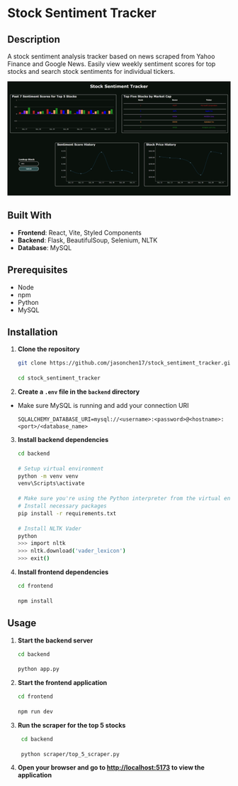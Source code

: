 # Stock Sentiment Tracker

## Description
A stock sentiment analysis tracker based on news scraped from Yahoo Finance and Google News. Easily view weekly sentiment scores for top stocks and search stock sentiments for individual tickers.

![home](https://github.com/jasonchen17/stock_sentiment_tracker/blob/main/screenshots/home.png?raw=true)

## Built With
- **Frontend**: React, Vite, Styled Components
- **Backend**: Flask, BeautifulSoup, Selenium, NLTK
- **Database**: MySQL

## Prerequisites
- Node
- npm
- Python
- MySQL

## Installation
1. **Clone the repository**
    ```bash
    git clone https://github.com/jasonchen17/stock_sentiment_tracker.git
    
    cd stock_sentiment_tracker
    ```

2. **Create a `.env` file in the `backend` directory**
- Make sure MySQL is running and add your connection URI
&nbsp;

    ```text
    SQLALCHEMY_DATABASE_URI=mysql://<username>:<password>@<hostname>:<port>/<database_name>
    ```

3. **Install backend dependencies**
    ```bash
    cd backend

  	# Setup virtual environment
  	python -m venv venv
  	venv\Scripts\activate

  	# Make sure you're using the Python interpreter from the virtual environment
    # Install necessary packages
  	pip install -r requirements.txt
  
  	# Install NLTK Vader
  	python
  	>>> import nltk
  	>>> nltk.download('vader_lexicon')
    >>> exit()
    ```

4. **Install frontend dependencies**
    ```bash
    cd frontend
    
    npm install
    ```

## Usage
1. **Start the backend server**
    ```bash
    cd backend
    
    python app.py
    ```

2. **Start the frontend application**
    ```bash
    cd frontend
    
    npm run dev
    ```

3. **Run the scraper for the top 5 stocks**
   ```bash
    cd backend
    
    python scraper/top_5_scraper.py
    ```

4. **Open your browser and go to [http://localhost:5173](http://localhost:5173) to view the application**
